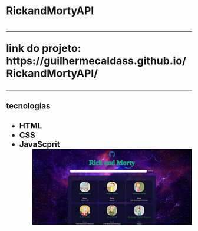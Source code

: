 <h1> RickandMortyAPI<h1>
<hr>
link do projeto:
https://guilhermecaldass.github.io/RickandMortyAPI/
<br>
<hr>

<h2>tecnologias<h2>

<ul>
<li> HTML
<li>CSS
<li>JavaScprit
<ul>


 <img src="imgs/capaproj.png" alt="rick imagem" class="rick">
